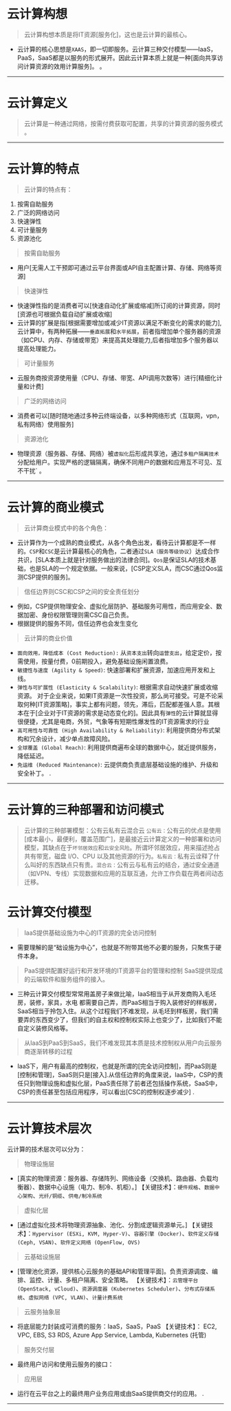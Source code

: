 # 云计算构想
>云计算构想本质是将IT资源[服务化]，这也是云计算的最核心。
- 云计算的核心思想是`XAAS`，即一切即服务。云计算三种交付模型——IaaS，PaaS，SaaS都是以服务的形式展开。因此云计算本质上就是一种[面向共享访问计算资源的效用计算服务]。
。
-----------------------------------------------------------------------------------------------------
# 云计算定义
> 云计算是一种通过网络，按需付费获取可配置，共享的计算资源的服务模式
。
----------------------------------------------------------------------------------------------------
# 云计算的特点
> 云计算的特点有：
  1. 按需自助服务
  2. 广泛的网络访问
  3. 快速弹性
  4. 可计量服务
  5. 资源池化
> 按需自助服务
- 用户[无需人工干预即可通过云平台界面或API自主配置计算、存储、网络等资源]
> 快速弹性
- 快速弹性指的是消费者可以[快速自动化扩展或缩减]所订阅的计算资源，同时[资源也可根据负载自动扩展或收缩]
- 云计算的扩展是指[根据需要增加或减少IT资源以满足不断变化的需求的能力],云计算中，有两种拓展——`垂直拓展`和`水平拓展`，前者指增加单个服务器的资源（如CPU、内存、存储或带宽）来提高其处理能力,后者指增加多个服务器以提高处理能力。
> 可计量服务
- 云服务商按资源使用量（CPU、存储、带宽、API调用次数等）进行[精细化计量和计费]
> 广泛的网络访问
- 消费者可以[随时随地通过多种云终端设备，以多种网络形式（互联网，vpn，私有网络）使用服务]
> 资源池化
- 物理资源（服务器、存储、网络）被`虚拟化`后形成共享池，通过`多租户隔离技术`分配给用户。实现严格的逻辑隔离，确保不同用户的数据和应用互不可见、互不干扰`
。
----------------------------------------------------------------------------------------------------
# 云计算的商业模式
> 云计算商业模式中的各个角色：
- 云计算作为一个成熟的商业模式，从各个角色出发，看待云计算都是不一样的。`CSP`和`CSC`是云计算最核心的角色，二者通过`SLA（服务等级协议`）达成合作共识，[SLA本质上就是针对服务做出的法律合同]。`Qos`是保证SLA的技术基础，也是SLA的一个规定依据。一般来说，[CSP定义SLA，而CSC通过Qos监测CSP提供的服务]。
>信任边界则CSC和CSP之间的安全责任划分
- 例如，CSP提供物理安全、虚拟化层防护、基础服务可用性，而应用安全、数据加密、身份权限管理则需CSC自己负责。
- 根据提供的服务不同，信任边界也会发生变化
> 云计算的商业价值
- `面向效用，降低成本 (Cost Reduction):` 
    从`资本支出`转向`运营支出`，给定定价，按需使用，按量付费，0前期投入，避免基础设施闲置浪费。
- `敏捷性与速度 (Agility & Speed)`: 
    快速部署和扩展资源，加速应用开发和上线。
- `弹性与可扩展性 (Elasticity & Scalability)`: 
    根据需求自动快速扩展或收缩资源。
    对于企业来说，如果IT资源是一次性投资，那么尚可接受。可是不论采取何种[IT资源策略]，事实上都有问题，领先，滞后，匹配都差强人意。其根本在于[企业对于IT资源的需求是动态变化的]。因此具有`弹性`的云计算就显得很便捷，尤其是电商，外贸，气象等有短期性爆发性的IT资源需求的行业
- `高可用性与可靠性 (High Availability & Reliability)`: 
    利用提供商分布式架构和冗余设计，减少单点故障风险。
- `全球覆盖 (Global Reach)`:
    利用提供商遍布全球的数据中心，就近提供服务，降低延迟。
- `免运维 (Reduced Maintenance)`: 
    云提供商负责底层基础设施的维护、升级和安全补丁。
.
----------------------------------------------------------------------------------------------------
# 云计算的三种部署和访问模式
>云计算的三种部署模型：公有云私有云混合云
`公有云：`公有云的优点是使用[成本最小，最便利，覆盖范围广]，是最接近云计算定义的一种部署和访问模型，其缺点在于`坏邻居效应`和`云安全风险`。所谓坏邻居效应，用来描述抢占共有带宽，磁盘 I/O、CPU 以及其他资源的行为。`私有云：`私有云诠释了什么叫好的东西缺点只有贵。`混合云：`公有云与私有云的结合，通过安全通道（如VPN、专线）实现数据和应用的互联互通，允许工作负载在两者间动态迁移。
# 云计算交付模型
> IaaS提供基础设施为中心的IT资源的完全访问控制
- 需要理解的是“础设施为中心”，也就是不附带其他不必要的服务，只聚焦于硬件本身。
> PaaS提供配置好运行和开发环境的IT资源平台的管理和控制
> SaaS提供现成的云端软件和服务组件的接入。
- 三种云计算交付模型常常用盖房子来做比喻，IaaS相当于从开发商购入毛坯房，装修，家具，水电
都需要自己弄，而PaaS相当于购入装修好的样板房，SaaS相当于拎包入住。从这个过程我们不难发现，从毛坯到样板房，我们需要弄的东西变少了，但我们的自主权和控制权实际上也变少了，比如我们不能自定义装修风格等。
> 从IaaS到PaaS到SaaS，我们不难发现其本质是技术控制权从用户向云服务商逐渐转移的过程
- IaaS下，用户有最高的控制权，也就是所谓的[完全访问控制]，而PaaS则是[控制和管理]，SaaS则只是[接入].从信任边界的角度来说，IaaS中，CSP的责任只到物理设施和虚拟化层，PaaS责任除了前者还包括操作系统，SaaS中，CSP的责任甚至包括应用程序，可以看出[CSC的控制权逐步减少]
.
----------------------------------------------------------------------------------------------------
# 云计算技术层次
云计算的技术层次可以分为：
> 物理设施层
- [真实的物理资源：服务器、存储阵列、网络设备（交换机、路由器、负载均衡器）、数据中心设施（电力、制冷、机柜）。]
  【关键技术】：`硬件规格`、`数据中心架构`、`光纤/铜缆`、`供电/制冷系统`
> 虚拟化层
- [通过虚拟化技术将物理资源抽象、池化、分割成逻辑资源单元。]
  【关键技术】：`Hypervisor (ESXi, KVM, Hyper-V)`、`容器引擎 (Docker)`、`软件定义存储 (Ceph, VSAN)`、`软件定义网络 (OpenFlow, OVS)`
> 云基础设施层
- [管理池化资源，提供核心云服务的基础API和管理平面]。负责资源调度、编排、监控、计量、多租户隔离、安全策略。
  【关键技术】：`云管理平台 (OpenStack, vCloud)`、`资源调度器 (Kubernetes Scheduler)`、`分布式存储系统`、`虚拟网络 (VPC, VLAN)`、`计量计费系统`
> 云服务抽象层
- 将底层能力封装成可消费的服务：IaaS，SaaS，PaaS
  【关键技术】：
            EC2, VPC, EBS, S3
            RDS, Azure App Service, Lambda, Kubernetes (托管)
> 服务交付层
- 最终用户访问和使用云服务的接口：
> 应用层
- 运行在云平台之上的最终用户业务应用或由SaaS提供商交付的应用。
.
----------------------------------------------------------------------------------------------------
